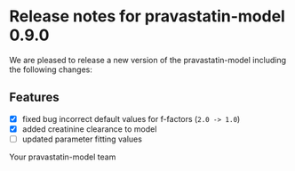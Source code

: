 # Release notes for pravastatin-model 0.9.0

We are pleased to release a new version of the pravastatin-model including the 
following changes:

## Features
- [x] fixed bug incorrect default values for f-factors (`2.0 -> 1.0`)
- [x] added creatinine clearance to model
- [ ] updated parameter fitting values

Your pravastatin-model team
